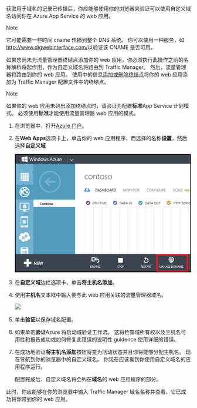 获取用于域名的记录已传播后，你应能够使用你的浏览器来验证可以使用自定义域名访问你在 Azure App Service 的 web 应用。

> [!NOTE]
> 它可能需要一些时间 cname 传播到整个 DNS 系统。 你可以使用一种服务，如<a href="http://www.digwebinterface.com/">http://www.digwebinterface.com/</a>以验证该 CNAME 是否可用。
> 
> 

如果您尚未为流量管理器终结点添加你的 web 应用，你必须执行此操作之前的名称解析将起作用，作为自定义域名将路由到 Traffic Manager。 然后，流量管理器将路由到你的 web 应用。 使用中的信息[添加或删除终结点](../articles/traffic-manager/traffic-manager-endpoints.md)将你的 web 应用添加为 Traffic Manager 配置文件中的终结点。

> [!NOTE]
> 如果你的 web 应用未列出添加终结点时，请验证为配置**标准**App Service 计划模式。 必须使用**标准**才能使用流量管理器 web 应用的模式。
> 
> 

1. 在浏览器中，打开[Azure 门户](https://portal.azure.com)。
2. 在**Web Apps**选项卡上，单击你的 web 应用程序，而选择的名称**设置**，然后选择**自定义域**
   
    ![](./media/custom-dns-web-site/dncmntask-cname-6.png)
3. 在**自定义域**边栏选项卡，单击**将主机名添加**。
4. 使用**主机名**文本框中输入要与此 web 应用关联的流量管理器域名。
   
    ![](./media/custom-dns-web-site/dncmntask-cname-8.png)
5. 单击**验证**以保存域名配置。
6. 如果单击**验证**Azure 将启动域验证工作流。 这将检查域所有权以及主机名可用性和报告成功或如何修复此错误的说明性 guidence 使用详细的错误。    
7. 在成功地验证**将主机名添加**按钮将变为活动状态并且你将能够分配主机名。 现在导航到你的浏览器中的自定义域名。 你现在应该看到你使用自定义域名的应用程序运行。 
   
   配置完成后，自定义域名将会列在**域名**的 web 应用程序的部分。

此时，你应能够在你的浏览器中输入 Traffic Manager 域名名称并查看，它已成功将你带到你的 web 应用。

